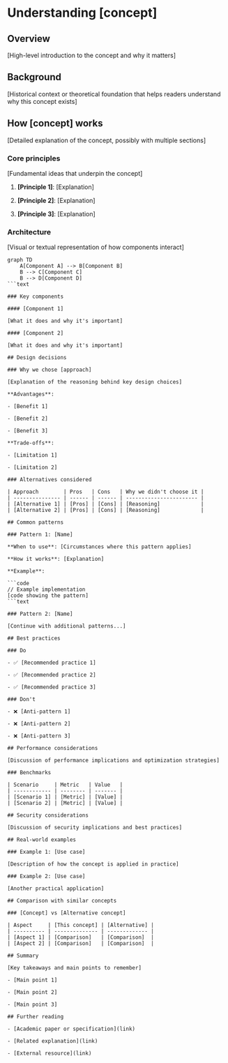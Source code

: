 # Understanding [concept]

## Overview

[High-level introduction to the concept and why it matters]

## Background

[Historical context or theoretical foundation that helps readers understand why
this concept exists]

## How [concept] works

[Detailed explanation of the concept, possibly with multiple sections]

### Core principles

[Fundamental ideas that underpin the concept]

1. **[Principle 1]**: [Explanation]

2. **[Principle 2]**: [Explanation]

3. **[Principle 3]**: [Explanation]

### Architecture

[Visual or textual representation of how components interact]

````mermaid
graph TD
    A[Component A] --> B[Component B]
    B --> C[Component C]
    B --> D[Component D]
```text

### Key components

#### [Component 1]

[What it does and why it's important]

#### [Component 2]

[What it does and why it's important]

## Design decisions

### Why we chose [approach]

[Explanation of the reasoning behind key design choices]

**Advantages**:

- [Benefit 1]

- [Benefit 2]

- [Benefit 3]

**Trade-offs**:

- [Limitation 1]

- [Limitation 2]

### Alternatives considered

| Approach        | Pros   | Cons   | Why we didn't choose it |
| --------------- | ------ | ------ | ----------------------- |
| [Alternative 1] | [Pros] | [Cons] | [Reasoning]             |
| [Alternative 2] | [Pros] | [Cons] | [Reasoning]             |

## Common patterns

### Pattern 1: [Name]

**When to use**: [Circumstances where this pattern applies]

**How it works**: [Explanation]

**Example**:

```code
// Example implementation
[code showing the pattern]
```text

### Pattern 2: [Name]

[Continue with additional patterns...]

## Best practices

### Do

- ✅ [Recommended practice 1]

- ✅ [Recommended practice 2]

- ✅ [Recommended practice 3]

### Don't

- ❌ [Anti-pattern 1]

- ❌ [Anti-pattern 2]

- ❌ [Anti-pattern 3]

## Performance considerations

[Discussion of performance implications and optimization strategies]

### Benchmarks

| Scenario     | Metric   | Value   |
| ------------ | -------- | ------- |
| [Scenario 1] | [Metric] | [Value] |
| [Scenario 2] | [Metric] | [Value] |

## Security considerations

[Discussion of security implications and best practices]

## Real-world examples

### Example 1: [Use case]

[Description of how the concept is applied in practice]

### Example 2: [Use case]

[Another practical application]

## Comparison with similar concepts

### [Concept] vs [Alternative concept]

| Aspect     | [This concept] | [Alternative] |
| ---------- | -------------- | ------------- |
| [Aspect 1] | [Comparison]   | [Comparison]  |
| [Aspect 2] | [Comparison]   | [Comparison]  |

## Summary

[Key takeaways and main points to remember]

- [Main point 1]

- [Main point 2]

- [Main point 3]

## Further reading

- [Academic paper or specification](link)

- [Related explanation](link)

- [External resource](link)
````
